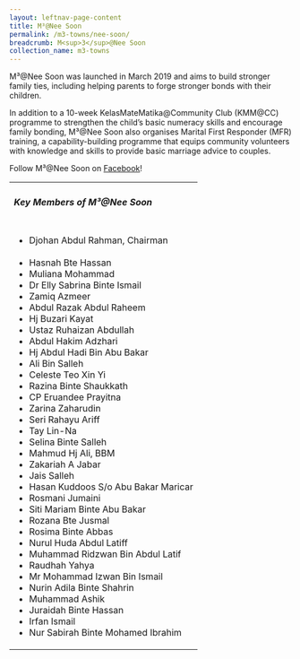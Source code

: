 ```yaml
---
layout: leftnav-page-content
title: M³@Nee Soon
permalink: /m3-towns/nee-soon/
breadcrumb: M<sup>3</sup>@Nee Soon
collection_name: m3-towns
---
```


M³@Nee Soon was launched in March 2019 and aims to build stronger family ties, including helping parents to forge stronger bonds with their children.

In addition to a 10-week KelasMateMatika@Community Club (KMM@CC) programme to strengthen the child’s basic numeracy skills and encourage family bonding, M³@Nee Soon also organises Marital First Responder (MFR) training, a capability-building programme that equips community volunteers with knowledge and skills to provide basic marriage advice to couples.

Follow M³@Nee Soon on [Facebook](https://www.facebook.com/M3-at-Nee-Soon-103809594541207)!

<table class="table-h">
  <tr>
  <td><h5>Key Members of M³@Nee Soon</h5></td>
  </tr>
  <tr>
  <td>
    <ul>
      <li>Djohan Abdul Rahman, Chairman</li><br>
      <li>Hasnah Bte Hassan</li>
<li>Muliana Mohammad</li>
<li>Dr Elly Sabrina Binte Ismail</li>
<li>Zamiq Azmeer</li>
<li>Abdul Razak Abdul Raheem</li>
<li>Hj Buzari Kayat</li>
<li>Ustaz Ruhaizan Abdullah</li>
<li>Abdul Hakim Adzhari</li>
<li>Hj Abdul Hadi Bin Abu Bakar</li>
<li>Ali Bin Salleh</li>
<li>Celeste Teo Xin Yi</li>
<li>Razina Binte Shaukkath</li>
<li>CP Eruandee Prayitna</li>
<li>Zarina Zaharudin</li>
<li>Seri Rahayu Ariff</li>
<li>Tay Lin-Na</li>
<li>Selina Binte Salleh</li>
<li>Mahmud Hj Ali, BBM</li>
<li>Zakariah A Jabar</li>
<li>Jais Salleh</li>
<li>Hasan Kuddoos S/o Abu Bakar Maricar</li>
<li>Rosmani Jumaini</li>
<li>Siti Mariam Binte Abu Bakar</li>
<li>Rozana Bte Jusmal</li>
<li>Rosima Binte Abbas</li>
<li>Nurul Huda Abdul Latiff</li>
<li>Muhammad Ridzwan Bin Abdul Latif</li>
<li>Raudhah Yahya</li>
<li>Mr Mohammad Izwan Bin Ismail</li>
<li>Nurin Adila Binte Shahrin</li>
<li>Muhammad Ashik</li>
<li>Juraidah Binte Hassan</li>
<li>Irfan Ismail</li>
<li>Nur Sabirah Binte Mohamed Ibrahim</li>
    </ul>
    </td>
  </tr>
  </table>
